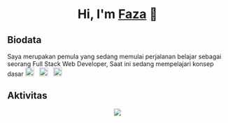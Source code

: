 <h1 align="center">Hi, I'm <a href="https://peterhan.dev">Faza</a> 👋</h1>
<h2> Biodata </h2>
<p> Saya merupakan pemula yang sedang memulai perjalanan belajar sebagai seorang Full Stack Web Developer, Saat ini sedang mempelajari konsep dasar  <img src="https://img.shields.io/badge/HTML5-282C34?logo=html5&logoColor=E34F26" alt="HTML5 logo" title="HTML5" height="20" />
&nbsp; <img src="https://img.shields.io/badge/CSS3-282C34?logo=css3&logoColor=1572B6" alt="CSS3 logo" title="CSS3" height="20" />
&nbsp; <img src="https://img.shields.io/badge/JavaScript-282C34?logo=javascript&logoColor=F7DF1E" alt="JavaScript logo" title="JavaScript" height="20" />
&nbsp; </p>
<h2> Aktivitas </h2>
<p align="center"><img src="https://i.giphy.com/RThN0hOS2GO4M.gif" /></p>
